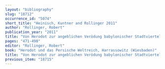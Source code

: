 ```yaml
---
layout: "bibliography"
slug: "18712"
occurrence_id: "5074"
short_title: "Heinisch, Kuntner and Rollinger 2011"
author: "Rollinger, Robert"
publication_year: "2011"
title: "Von Herodot zur angeblichen Verödung babylonischer Stadtviertel in achaimenidischer Zeit: Kritische Bemerkungen zum archäologischen Befand auf dem Merkes sowie zur vermeintlichen Zerstörung des Tempels der Istar von Akkade durch Xerxes im Jahre 484 v. Chr"
pages: "471-498"
editor: "Rollinger, Robert"
book: "Herodot und das Persische Weltreich, Harrassowitz (Wiesbaden)"
title: "Von Herodot zur angeblichen Verödung babylonischer Stadtviertel in achaimenidischer Zeit: Kritische Bemerkungen zum archäologischen Befand auf dem Merkes sowie zur vermeintlichen Zerstörung des Tempels der Istar von Akkade durch Xerxes im Jahre 484 v. Chr"
previous_item: "18715"
---
```

